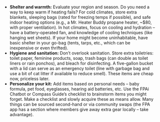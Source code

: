- **Shelter and warmth:** Evaluate your region and season. Do you need a way to keep warm if heating fails? For cold climates, store extra blankets, sleeping bags (rated for freezing temps if possible), and safe indoor heating options (e.g., a Mr. Heater Buddy propane heater, ~$80, with proper ventilation). In hot climates, focus on cooling and hydration – have a battery-operated fan, and knowledge of cooling techniques (like hanging wet sheets). If your home might become uninhabitable, have basic shelter in your go-bag (tents, tarps, etc., which can be inexpensive or even thrifted).  
- **Hygiene and sanitation:** Don’t overlook sanitation. Store extra toiletries: toilet paper, feminine products, soap, trash bags (can double as toilet liners or rain ponchos), and bleach for disinfecting. A five-gallon bucket with a lid can serve as an emergency toilet (line with garbage bag and use a bit of cat litter if available to reduce smell). These items are cheap now, priceless later.  
- **Personalize your kit:** Add items based on personal needs – baby formula, pet food, eyeglasses, hearing aid batteries, etc. Use the FPAi Chatbot or Compass Guide’s checklist to brainstorm items you might forget. Make a checklist and slowly acquire these as means allow. Many things can be sourced second-hand or via community swaps (the FPA app has a section where members give away extra gear locally – take advantage).